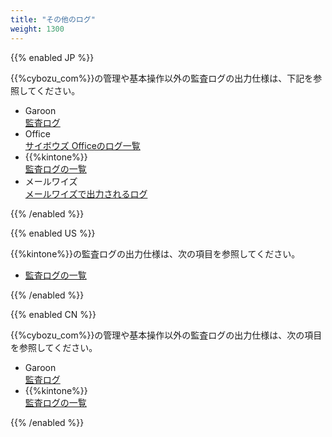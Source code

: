 ```yaml
---
title: "その他のログ"
weight: 1300
---
```

{{% enabled JP %}}

{{%cybozu_com%}}の管理や基本操作以外の監査ログの出力仕様は、下記を参照してください。  

* Garoon  
  [監査ログ](/g/ja/admin/system/logging/index.html)
* Office  
  [サイボウズ Officeのログ一覧](/ja/o/admin/maint/log/office.html)
* {{%kintone%}}  
  [監査ログの一覧](/k/ja/admin/other/audit_logs.html)
* メールワイズ  
  [メールワイズで出力されるログ](https://manual.cybozu.co.jp/mailwise_cloud/admin/management.html#anchor072)

{{% /enabled %}}

{{% enabled US %}}

{{%kintone%}}の監査ログの出力仕様は、次の項目を参照してください。  

* [監査ログの一覧](/k/ja/admin/other/audit_logs.html)

{{% /enabled %}}

{{% enabled CN %}}

{{%cybozu_com%}}の管理や基本操作以外の監査ログの出力仕様は、次の項目を参照してください。  

* Garoon  
  [監査ログ](/g/ja/admin/system/logging/index.html)
* {{%kintone%}}  
  [監査ログの一覧](/k/ja/admin/other/audit_logs.html)

{{% /enabled %}}
